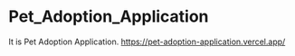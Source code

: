 # Pet_Adoption_Application
It is Pet Adoption Application.
https://pet-adoption-application.vercel.app/
